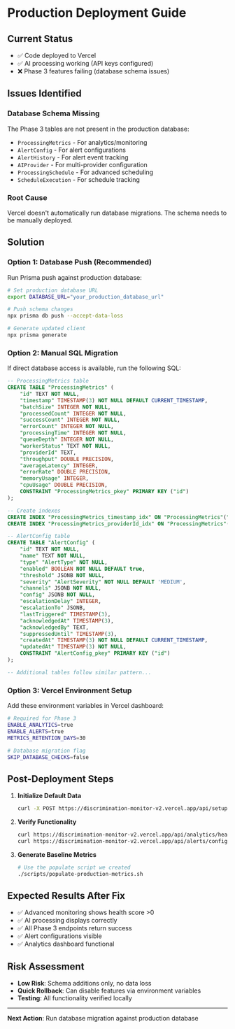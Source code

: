 # Production Deployment Guide

## Current Status
- ✅ Code deployed to Vercel
- ✅ AI processing working (API keys configured)
- ❌ Phase 3 features failing (database schema issues)

## Issues Identified

### Database Schema Missing
The Phase 3 tables are not present in the production database:
- `ProcessingMetrics` - For analytics/monitoring
- `AlertConfig` - For alert configurations
- `AlertHistory` - For alert event tracking
- `AIProvider` - For multi-provider configuration
- `ProcessingSchedule` - For advanced scheduling
- `ScheduleExecution` - For schedule tracking

### Root Cause
Vercel doesn't automatically run database migrations. The schema needs to be manually deployed.

## Solution

### Option 1: Database Push (Recommended)
Run Prisma push against production database:

```bash
# Set production database URL
export DATABASE_URL="your_production_database_url"

# Push schema changes
npx prisma db push --accept-data-loss

# Generate updated client
npx prisma generate
```

### Option 2: Manual SQL Migration
If direct database access is available, run the following SQL:

```sql
-- ProcessingMetrics table
CREATE TABLE "ProcessingMetrics" (
    "id" TEXT NOT NULL,
    "timestamp" TIMESTAMP(3) NOT NULL DEFAULT CURRENT_TIMESTAMP,
    "batchSize" INTEGER NOT NULL,
    "processedCount" INTEGER NOT NULL,
    "successCount" INTEGER NOT NULL,
    "errorCount" INTEGER NOT NULL,
    "processingTime" INTEGER NOT NULL,
    "queueDepth" INTEGER NOT NULL,
    "workerStatus" TEXT NOT NULL,
    "providerId" TEXT,
    "throughput" DOUBLE PRECISION,
    "averageLatency" INTEGER,
    "errorRate" DOUBLE PRECISION,
    "memoryUsage" INTEGER,
    "cpuUsage" DOUBLE PRECISION,
    CONSTRAINT "ProcessingMetrics_pkey" PRIMARY KEY ("id")
);

-- Create indexes
CREATE INDEX "ProcessingMetrics_timestamp_idx" ON "ProcessingMetrics"("timestamp");
CREATE INDEX "ProcessingMetrics_providerId_idx" ON "ProcessingMetrics"("providerId");

-- AlertConfig table
CREATE TABLE "AlertConfig" (
    "id" TEXT NOT NULL,
    "name" TEXT NOT NULL,
    "type" "AlertType" NOT NULL,
    "enabled" BOOLEAN NOT NULL DEFAULT true,
    "threshold" JSONB NOT NULL,
    "severity" "AlertSeverity" NOT NULL DEFAULT 'MEDIUM',
    "channels" JSONB NOT NULL,
    "config" JSONB NOT NULL,
    "escalationDelay" INTEGER,
    "escalationTo" JSONB,
    "lastTriggered" TIMESTAMP(3),
    "acknowledgedAt" TIMESTAMP(3),
    "acknowledgedBy" TEXT,
    "suppressedUntil" TIMESTAMP(3),
    "createdAt" TIMESTAMP(3) NOT NULL DEFAULT CURRENT_TIMESTAMP,
    "updatedAt" TIMESTAMP(3) NOT NULL,
    CONSTRAINT "AlertConfig_pkey" PRIMARY KEY ("id")
);

-- Additional tables follow similar pattern...
```

### Option 3: Vercel Environment Setup
Add these environment variables in Vercel dashboard:

```bash
# Required for Phase 3
ENABLE_ANALYTICS=true
ENABLE_ALERTS=true
METRICS_RETENTION_DAYS=30

# Database migration flag
SKIP_DATABASE_CHECKS=false
```

## Post-Deployment Steps

1. **Initialize Default Data**
   ```bash
   curl -X POST https://discrimination-monitor-v2.vercel.app/api/setup/init-phase3
   ```

2. **Verify Functionality**
   ```bash
   curl https://discrimination-monitor-v2.vercel.app/api/analytics/health
   curl https://discrimination-monitor-v2.vercel.app/api/alerts/config
   ```

3. **Generate Baseline Metrics**
   ```bash
   # Use the populate script we created
   ./scripts/populate-production-metrics.sh
   ```

## Expected Results After Fix

- ✅ Advanced monitoring shows health score >0
- ✅ AI processing displays correctly
- ✅ All Phase 3 endpoints return success
- ✅ Alert configurations visible
- ✅ Analytics dashboard functional

## Risk Assessment

- **Low Risk**: Schema additions only, no data loss
- **Quick Rollback**: Can disable features via environment variables
- **Testing**: All functionality verified locally

---

**Next Action**: Run database migration against production database